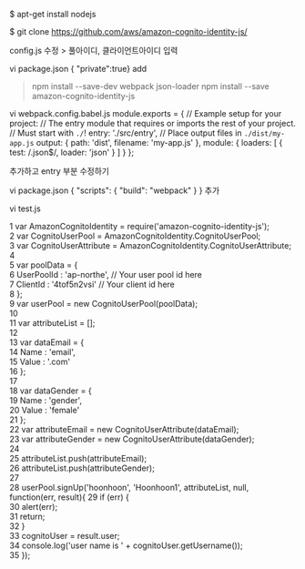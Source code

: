 
$ apt-get install nodejs

$ git clone https://github.com/aws/amazon-cognito-identity-js/

config.js 수정 > 풀아이디, 클라이언트아이디 입력

vi package.json
{ "private":true} add

> npm install --save-dev webpack json-loader
> npm install --save amazon-cognito-identity-js

vi webpack.config.babel.js
module.exports = {
  // Example setup for your project:
  // The entry module that requires or imports the rest of your project.
  // Must start with `./`!
  entry: './src/entry',
  // Place output files in `./dist/my-app.js`
  output: {
    path: 'dist',
    filename: 'my-app.js'
  },
  module: {
    loaders: [
      {
        test: /\.json$/,
        loader: 'json'
      }
    ]
  }
};

추가하고 entry 부분 수정하기

vi package.json
{
  "scripts": {
    "build": "webpack"
  }
} 추가

vi test.js

  1 var AmazonCognitoIdentity = require('amazon-cognito-identity-js');              
  2 var CognitoUserPool = AmazonCognitoIdentity.CognitoUserPool;                    
  3 var CognitoUserAttribute = AmazonCognitoIdentity.CognitoUserAttribute;          
  4                                                                                 
  5 var poolData = {                                                                
  6         UserPoolId : 'ap-northe', // Your user pool id here      
  7         ClientId : '4tof5n2vsi' // Your client id here          
  8     };                                                                          
  9     var userPool = new CognitoUserPool(poolData);                               
 10                                                                                 
 11     var attributeList = [];                                                     
 12                                                                                 
 13     var dataEmail = {                                                           
 14         Name : 'email',                                                         
 15         Value : '.com'                                            
 16     };                                                                          
 17                                                                                 
 18     var dataGender = {                                                          
 19         Name : 'gender',                                                        
 20         Value : 'female'                                                        
 21     };                                                                          
 22     var attributeEmail = new CognitoUserAttribute(dataEmail);                   
 23     var attributeGender = new CognitoUserAttribute(dataGender);                 
 24                                                                                 
 25     attributeList.push(attributeEmail);                                         
 26     attributeList.push(attributeGender);                                        
 27                                                                                 
 28     userPool.signUp('hoonhoon', 'Hoonhoon1', attributeList, null, function(err, result){
 29         if (err) {                                                              
 30             alert(err);                                                         
 31             return;                                                             
 32         }                                                                       
 33         cognitoUser = result.user;                                              
 34         console.log('user name is ' + cognitoUser.getUsername());               
 35     });                                                                         
